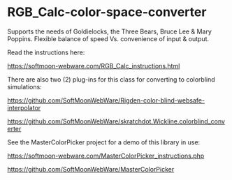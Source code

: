 # RGB_Calc-color-space-converter
Supports the needs of Goldielocks, the Three Bears, Bruce Lee &amp; Mary Poppins. Flexible balance of speed Vs. convenience of input &amp; output.

Read the instructions here:

https://softmoon-webware.com/RGB_Calc_instructions.html

There are also two (2) plug-ins for this class for converting to colorblind simulations:

https://github.com/SoftMoonWebWare/Rigden-color-blind-websafe-interpolator

https://github.com/SoftMoonWebWare/skratchdot.Wickline.colorblind_converter

See the MasterColorPicker project for a demo of this library in use:

https://softmoon-webware.com/MasterColorPicker_instructions.php

https://github.com/SoftMoonWebWare/MasterColorPicker
